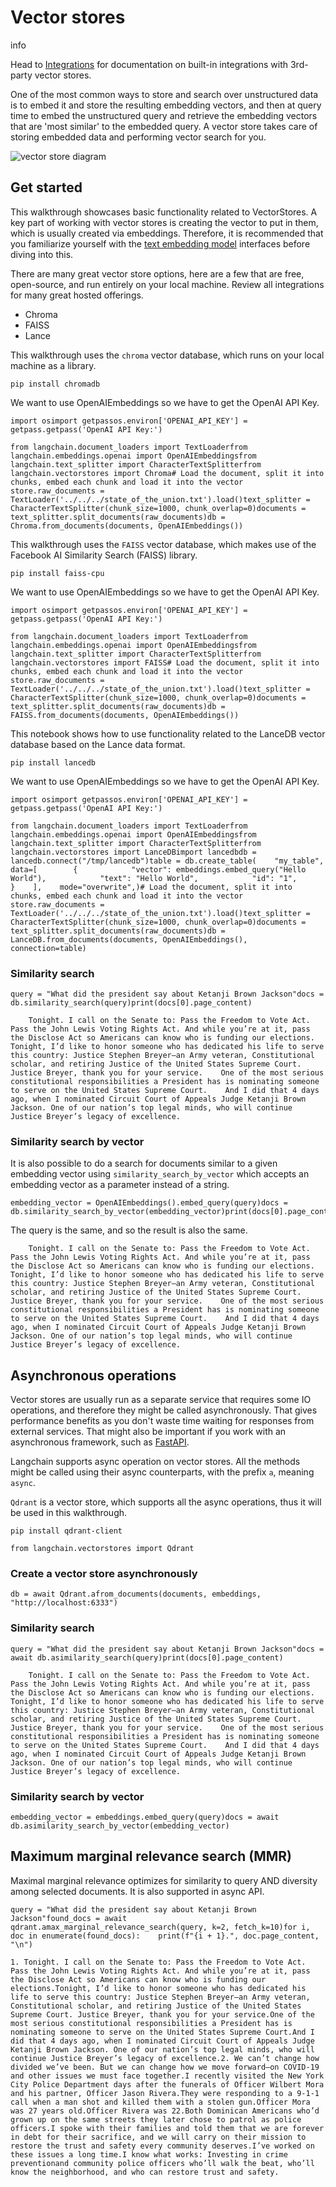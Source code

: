 Vector stores
=============

info

Head to [Integrations](/docs/integrations/vectorstores/) for documentation on built-in integrations with 3rd-party vector stores.

One of the most common ways to store and search over unstructured data is to embed it and store the resulting embedding vectors, and then at query time to embed the unstructured query and retrieve the embedding vectors that are 'most similar' to the embedded query. A vector store takes care of storing embedded data and performing vector search for you.

![vector store diagram](/assets/images/vector_stores-9dc1ecb68c4cb446df110764c9cc07e0.jpg)

Get started[](#get-started "Direct link to Get started")
---------------------------------------------------------

This walkthrough showcases basic functionality related to VectorStores. A key part of working with vector stores is creating the vector to put in them, which is usually created via embeddings. Therefore, it is recommended that you familiarize yourself with the [text embedding model](/docs/modules/data_connection/text_embedding/) interfaces before diving into this.

There are many great vector store options, here are a few that are free, open-source, and run entirely on your local machine. Review all integrations for many great hosted offerings.

*   Chroma
*   FAISS
*   Lance

This walkthrough uses the `chroma` vector database, which runs on your local machine as a library.

    pip install chromadb

We want to use OpenAIEmbeddings so we have to get the OpenAI API Key.

    import osimport getpassos.environ['OPENAI_API_KEY'] = getpass.getpass('OpenAI API Key:')

    from langchain.document_loaders import TextLoaderfrom langchain.embeddings.openai import OpenAIEmbeddingsfrom langchain.text_splitter import CharacterTextSplitterfrom langchain.vectorstores import Chroma# Load the document, split it into chunks, embed each chunk and load it into the vector store.raw_documents = TextLoader('../../../state_of_the_union.txt').load()text_splitter = CharacterTextSplitter(chunk_size=1000, chunk_overlap=0)documents = text_splitter.split_documents(raw_documents)db = Chroma.from_documents(documents, OpenAIEmbeddings())

This walkthrough uses the `FAISS` vector database, which makes use of the Facebook AI Similarity Search (FAISS) library.

    pip install faiss-cpu

We want to use OpenAIEmbeddings so we have to get the OpenAI API Key.

    import osimport getpassos.environ['OPENAI_API_KEY'] = getpass.getpass('OpenAI API Key:')

    from langchain.document_loaders import TextLoaderfrom langchain.embeddings.openai import OpenAIEmbeddingsfrom langchain.text_splitter import CharacterTextSplitterfrom langchain.vectorstores import FAISS# Load the document, split it into chunks, embed each chunk and load it into the vector store.raw_documents = TextLoader('../../../state_of_the_union.txt').load()text_splitter = CharacterTextSplitter(chunk_size=1000, chunk_overlap=0)documents = text_splitter.split_documents(raw_documents)db = FAISS.from_documents(documents, OpenAIEmbeddings())

This notebook shows how to use functionality related to the LanceDB vector database based on the Lance data format.

    pip install lancedb

We want to use OpenAIEmbeddings so we have to get the OpenAI API Key.

    import osimport getpassos.environ['OPENAI_API_KEY'] = getpass.getpass('OpenAI API Key:')

    from langchain.document_loaders import TextLoaderfrom langchain.embeddings.openai import OpenAIEmbeddingsfrom langchain.text_splitter import CharacterTextSplitterfrom langchain.vectorstores import LanceDBimport lancedbdb = lancedb.connect("/tmp/lancedb")table = db.create_table(    "my_table",    data=[        {            "vector": embeddings.embed_query("Hello World"),            "text": "Hello World",            "id": "1",        }    ],    mode="overwrite",)# Load the document, split it into chunks, embed each chunk and load it into the vector store.raw_documents = TextLoader('../../../state_of_the_union.txt').load()text_splitter = CharacterTextSplitter(chunk_size=1000, chunk_overlap=0)documents = text_splitter.split_documents(raw_documents)db = LanceDB.from_documents(documents, OpenAIEmbeddings(), connection=table)

### Similarity search[](#similarity-search "Direct link to Similarity search")

    query = "What did the president say about Ketanji Brown Jackson"docs = db.similarity_search(query)print(docs[0].page_content)

        Tonight. I call on the Senate to: Pass the Freedom to Vote Act. Pass the John Lewis Voting Rights Act. And while you’re at it, pass the Disclose Act so Americans can know who is funding our elections.    Tonight, I’d like to honor someone who has dedicated his life to serve this country: Justice Stephen Breyer—an Army veteran, Constitutional scholar, and retiring Justice of the United States Supreme Court. Justice Breyer, thank you for your service.    One of the most serious constitutional responsibilities a President has is nominating someone to serve on the United States Supreme Court.    And I did that 4 days ago, when I nominated Circuit Court of Appeals Judge Ketanji Brown Jackson. One of our nation’s top legal minds, who will continue Justice Breyer’s legacy of excellence.

### Similarity search by vector[](#similarity-search-by-vector "Direct link to Similarity search by vector")

It is also possible to do a search for documents similar to a given embedding vector using `similarity_search_by_vector` which accepts an embedding vector as a parameter instead of a string.

    embedding_vector = OpenAIEmbeddings().embed_query(query)docs = db.similarity_search_by_vector(embedding_vector)print(docs[0].page_content)

The query is the same, and so the result is also the same.

        Tonight. I call on the Senate to: Pass the Freedom to Vote Act. Pass the John Lewis Voting Rights Act. And while you’re at it, pass the Disclose Act so Americans can know who is funding our elections.    Tonight, I’d like to honor someone who has dedicated his life to serve this country: Justice Stephen Breyer—an Army veteran, Constitutional scholar, and retiring Justice of the United States Supreme Court. Justice Breyer, thank you for your service.    One of the most serious constitutional responsibilities a President has is nominating someone to serve on the United States Supreme Court.    And I did that 4 days ago, when I nominated Circuit Court of Appeals Judge Ketanji Brown Jackson. One of our nation’s top legal minds, who will continue Justice Breyer’s legacy of excellence.

Asynchronous operations[](#asynchronous-operations "Direct link to Asynchronous operations")
---------------------------------------------------------------------------------------------

Vector stores are usually run as a separate service that requires some IO operations, and therefore they might be called asynchronously. That gives performance benefits as you don't waste time waiting for responses from external services. That might also be important if you work with an asynchronous framework, such as [FastAPI](https://fastapi.tiangolo.com/).

Langchain supports async operation on vector stores. All the methods might be called using their async counterparts, with the prefix `a`, meaning `async`.

`Qdrant` is a vector store, which supports all the async operations, thus it will be used in this walkthrough.

    pip install qdrant-client

    from langchain.vectorstores import Qdrant

### Create a vector store asynchronously[](#create-a-vector-store-asynchronously "Direct link to Create a vector store asynchronously")

    db = await Qdrant.afrom_documents(documents, embeddings, "http://localhost:6333")

### Similarity search[](#similarity-search "Direct link to Similarity search")

    query = "What did the president say about Ketanji Brown Jackson"docs = await db.asimilarity_search(query)print(docs[0].page_content)

        Tonight. I call on the Senate to: Pass the Freedom to Vote Act. Pass the John Lewis Voting Rights Act. And while you’re at it, pass the Disclose Act so Americans can know who is funding our elections.    Tonight, I’d like to honor someone who has dedicated his life to serve this country: Justice Stephen Breyer—an Army veteran, Constitutional scholar, and retiring Justice of the United States Supreme Court. Justice Breyer, thank you for your service.    One of the most serious constitutional responsibilities a President has is nominating someone to serve on the United States Supreme Court.    And I did that 4 days ago, when I nominated Circuit Court of Appeals Judge Ketanji Brown Jackson. One of our nation’s top legal minds, who will continue Justice Breyer’s legacy of excellence.

### Similarity search by vector[](#similarity-search-by-vector "Direct link to Similarity search by vector")

    embedding_vector = embeddings.embed_query(query)docs = await db.asimilarity_search_by_vector(embedding_vector)

Maximum marginal relevance search (MMR)[](#maximum-marginal-relevance-search-mmr "Direct link to Maximum marginal relevance search (MMR)")
-------------------------------------------------------------------------------------------------------------------------------------------

Maximal marginal relevance optimizes for similarity to query AND diversity among selected documents. It is also supported in async API.

    query = "What did the president say about Ketanji Brown Jackson"found_docs = await qdrant.amax_marginal_relevance_search(query, k=2, fetch_k=10)for i, doc in enumerate(found_docs):    print(f"{i + 1}.", doc.page_content, "\n")

    1. Tonight. I call on the Senate to: Pass the Freedom to Vote Act. Pass the John Lewis Voting Rights Act. And while you’re at it, pass the Disclose Act so Americans can know who is funding our elections.Tonight, I’d like to honor someone who has dedicated his life to serve this country: Justice Stephen Breyer—an Army veteran, Constitutional scholar, and retiring Justice of the United States Supreme Court. Justice Breyer, thank you for your service.One of the most serious constitutional responsibilities a President has is nominating someone to serve on the United States Supreme Court.And I did that 4 days ago, when I nominated Circuit Court of Appeals Judge Ketanji Brown Jackson. One of our nation’s top legal minds, who will continue Justice Breyer’s legacy of excellence.2. We can’t change how divided we’ve been. But we can change how we move forward—on COVID-19 and other issues we must face together.I recently visited the New York City Police Department days after the funerals of Officer Wilbert Mora and his partner, Officer Jason Rivera.They were responding to a 9-1-1 call when a man shot and killed them with a stolen gun.Officer Mora was 27 years old.Officer Rivera was 22.Both Dominican Americans who’d grown up on the same streets they later chose to patrol as police officers.I spoke with their families and told them that we are forever in debt for their sacrifice, and we will carry on their mission to restore the trust and safety every community deserves.I’ve worked on these issues a long time.I know what works: Investing in crime preventionand community police officers who’ll walk the beat, who’ll know the neighborhood, and who can restore trust and safety.